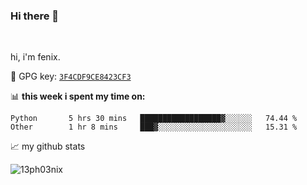 ### Hi there 👋

<br />

hi, i'm fenix.

:key: GPG key: [`3F4CDF9CE8423CF3`](https://github.com/13ph03nix.gpg)


📊 **this week i spent my time on:**
<!--START_SECTION:waka-->

```text
Python       5 hrs 30 mins   ██████████████████▓░░░░░░   74.44 %
Other        1 hr 8 mins     ███▓░░░░░░░░░░░░░░░░░░░░░   15.31 %
```

<!--END_SECTION:waka-->


📈 my github stats

<a>
<img align="center" src="https://github-readme-stats.vercel.app/api?username=13ph03nix&show_icons=true&hide=stars&theme=blueberry" alt="13ph03nix" />
</a>
